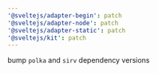 ```yaml
---
'@sveltejs/adapter-begin': patch
'@sveltejs/adapter-node': patch
'@sveltejs/adapter-static': patch
'@sveltejs/kit': patch
---
```


bump `polka` and `sirv` dependency versions
